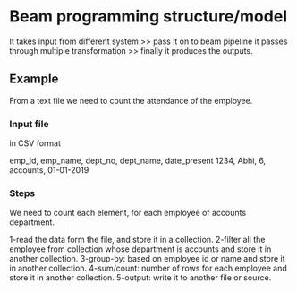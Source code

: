 # Beam programming structure/model

It takes input from different system >> pass it on to beam pipeline it passes through multiple transformation >> finally it produces the outputs.

## Example

From a text file we need to count the attendance of the employee.

### Input file

in CSV format

emp_id, emp_name, dept_no, dept_name, date_present
1234, Abhi, 6, accounts, 01-01-2019

### Steps

We need to count each element, for each employee of accounts department.

1-read the data form the file, and store it in a collection.
2-filter all the employee from collection whose department is accounts and store it in another collection.
3-group-by: based on employee id or name and store it in another collection.
4-sum/count: number of rows for each employee and store it in another collection.
5-output: write it to another file or source.
